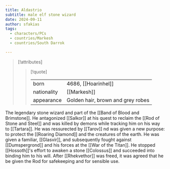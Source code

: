 ```yaml
---
title: Aldastrio
subtitle: male elf stone wizard
date: 2024-09-11
author: sfakias
tags:
  - characters/PCs
  - countries/Markesh
  - countries/South Darrok

---
```

> [!attributes]
> 
> > [!quote]
> >
> > | | |
> > | --- | --- |
> > | born | 4686, [[Hoarinhel]] |
> > | nationality | [[Markesh]] |
> > | appearance | Golden hair, brown and grey robes |

The legendary stone wizard and part of the [[Band of Blood and Brimstone]]. He antagonized [[Salkor]] at his quest to reclaim the [[Rod of Stone and Steel]] and was killed by demons while tracking him on his way to [[Tartara]]. He was ressurected by [[Tarov]] nd was given a new purpose: to protect the [[Roaring Diamond]] and the creatures of the earth. He was given a familiar, [[Glasvir]], and subsequently fought against [[Dumspergrond]] and his forces at the [[War of the Titan]]. He stopped [[Hossoth]]'s effort to awaken a stone [[Colossus]] and succeeded into binding him to his will. After [[Rhekvethor]] was freed, it was agreed that he be given the Rod for safekeeping and for sensible use.